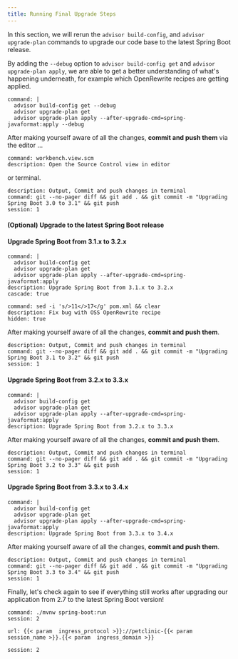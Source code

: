 ```yaml
---
title: Running Final Upgrade Steps 
---
```


In this section, we will rerun the `advisor build-config`, and `advisor upgrade-plan` commands to upgrade our code base to the latest Spring Boot release.

By adding the `--debug` option to `advisor build-config get` and `advisor upgrade-plan apply`, we are able to get a better understanding of what's happening underneath, for example which OpenRewrite recipes are getting applied.
```terminal:execute
command: |
  advisor build-config get --debug
  advisor upgrade-plan get 
  advisor upgrade-plan apply --after-upgrade-cmd=spring-javaformat:apply --debug
```

After making yourself aware of all the changes, **commit and push them** via the editor ...
```editor:execute-command
command: workbench.view.scm
description: Open the Source Control view in editor
```
or terminal.
```terminal:execute
description: Output, Commit and push changes in terminal 
command: git --no-pager diff && git add . && git commit -m "Upgrading Spring Boot 3.0 to 3.1" && git push
session: 1
```

#### (Optional) Upgrade to the latest Spring Boot release

#### Upgrade Spring Boot from 3.1.x to 3.2.x
```terminal:execute
command: |
  advisor build-config get
  advisor upgrade-plan get 
  advisor upgrade-plan apply --after-upgrade-cmd=spring-javaformat:apply
description: Upgrade Spring Boot from 3.1.x to 3.2.x
cascade: true
```
```terminal:execute
command: sed -i 's/>11</>17</g' pom.xml && clear
description: Fix bug with OSS OpenRewrite recipe
hidden: true
```
After making yourself aware of all the changes, **commit and push them**.
```terminal:execute
description: Output, Commit and push changes in terminal 
command: git --no-pager diff && git add . && git commit -m "Upgrading Spring Boot 3.1 to 3.2" && git push
session: 1
```

#### Upgrade Spring Boot from 3.2.x to 3.3.x
```terminal:execute
command: |
  advisor build-config get
  advisor upgrade-plan get 
  advisor upgrade-plan apply --after-upgrade-cmd=spring-javaformat:apply
description: Upgrade Spring Boot from 3.2.x to 3.3.x
```
After making yourself aware of all the changes, **commit and push them**.
```terminal:execute
description: Output, Commit and push changes in terminal 
command: git --no-pager diff && git add . && git commit -m "Upgrading Spring Boot 3.2 to 3.3" && git push
session: 1
```
#### Upgrade Spring Boot from 3.3.x to 3.4.x
```terminal:execute
command: |
  advisor build-config get
  advisor upgrade-plan get 
  advisor upgrade-plan apply --after-upgrade-cmd=spring-javaformat:apply
description: Upgrade Spring Boot from 3.3.x to 3.4.x
```

After making yourself aware of all the changes, **commit and push them**.
```terminal:execute
description: Output, Commit and push changes in terminal 
command: git --no-pager diff && git add . && git commit -m "Upgrading Spring Boot 3.3 to 3.4" && git push
session: 1
```



Finally, let's check again to see if everything still works after upgrading our application from 2.7 to the latest Spring Boot version!
```terminal:execute
command: ./mvnw spring-boot:run
session: 2
```

```dashboard:open-url
url: {{< param  ingress_protocol >}}://petclinic-{{< param  session_name >}}.{{< param  ingress_domain >}}
```

```terminal:interrupt
session: 2
```
